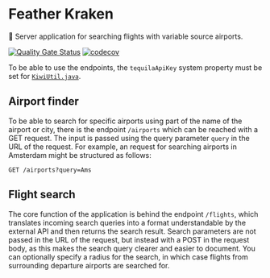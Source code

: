 # Feather Kraken

:octopus: Server application for searching flights with variable source airports.


[![Quality Gate Status](https://sonarcloud.io/api/project_badges/measure?project=ingokuba_featherkraken&metric=alert_status)](https://sonarcloud.io/dashboard?id=ingokuba_featherkraken)
[![codecov](https://codecov.io/gh/featherkraken/featherkraken/branch/master/graph/badge.svg)](https://codecov.io/gh/featherkraken/featherkraken)

To be able to use the endpoints, the `tequilaApiKey` system property must be set for [`KiwiUtil.java`](src/main/java/featherkraken/kiwi/control/KiwiUtil.java#L17).

## Airport finder

To be able to search for specific airports using part of the name of the airport or city, there is the endpoint `/airports` which can be reached with a GET request. The input is passed using the query parameter `query` in the URL of the request. For example, an request for searching airports in Amsterdam might be structured as follows:

```
GET /airports?query=Ams
```

## Flight search

The core function of the application is behind the endpoint `/flights`, which translates incoming search queries into a format understandable by the external API and then returns the search result. Search parameters are not passed in the URL of the request, but instead with a POST in the request body, as this makes the search query clearer and easier to document. You can optionally specify a radius for the search, in which case flights from surrounding departure airports are searched for.

